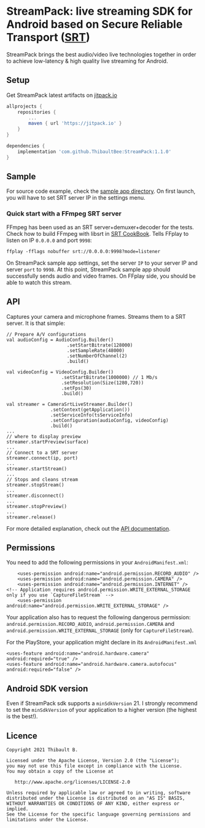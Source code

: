# StreamPack: live streaming SDK for Android based on Secure Reliable Transport ([SRT](https://github.com/Haivision/srt))

StreamPack brings the best audio/video live technologies together in order to achieve low-latency &
high quality live streaming for Android.

## Setup

Get StreamPack latest artifacts on [jitpack.io](https://jitpack.io/#ThibaultBee/StreamPack)

```gradle
allprojects {
    repositories {
        ...
        maven { url 'https://jitpack.io' }
    }
}

dependencies {
    implementation 'com.github.ThibaultBee:StreamPack:1.1.0'
}
```

## Sample

For source code example, check the [sample app directory](https://github.com/ThibaultBee/StreamPack/tree/master/app).
On first launch, you will have to set SRT server IP in the settings menu.

### Quick start with a FFmpeg SRT server

FFmpeg has been used as an SRT server+demuxer+decoder for the tests. Check how to build FFmpeg with 
libsrt in [SRT CookBook](https://srtlab.github.io/srt-cookbook/apps/ffmpeg/).
Tells FFplay to listen on IP `0.0.0.0` and port `9998`:

```
ffplay -fflags nobuffer srt://0.0.0.0:9998?mode=listener
```

On StreamPack sample app settings, set the server `IP` to your server IP and server `port` to `9998`.
At this point, StreamPack sample app should successfully sends audio and video frames. On FFplay 
side, you should be able to watch this stream.

## API

Captures your camera and microphone frames. Streams them to a SRT server. It is that simple:

```
// Prepare A/V configurations
val audioConfig = AudioConfig.Builder()
                      .setStartBitrate(128000)
                      .setSampleRate(48000)
                      .setNumberOfChannel(2)
                      .build()

val videoConfig = VideoConfig.Builder()
                    .setStartBitrate(1000000) // 1 Mb/s
                    .setResolution(Size(1280,720))
                    .setFps(30)
                    .build()

val streamer = CameraSrtLiveStreamer.Builder()
                .setContext(getApplication())
                .setServiceInfo(tsServiceInfo)
                .setConfiguration(audioConfig, videoConfig)
                .build()
...
// where to display preview
streamer.startPreview(surface)
...
// Connect to a SRT server
streamer.connect(ip, port)
...
streamer.startStream()
...
// Stops and cleans stream
streamer.stopStream()
...
streamer.disconnect()
...
streamer.stopPreview()
...
streamer.release()
```

For more detailed explanation, check out the [API documentation](https://thibaultbee.github.io/StreamPack/dokka).

## Permissions

You need to add the following permissions in your `AndroidManifest.xml`:

```
    <uses-permission android:name="android.permission.RECORD_AUDIO" />
    <uses-permission android:name="android.permission.CAMERA" />
    <uses-permission android:name="android.permission.INTERNET" />
<!-- Application requires android.permission.WRITE_EXTERNAL_STORAGE only if you use `CaptureFileStream` -->
    <uses-permission android:name="android.permission.WRITE_EXTERNAL_STORAGE" />
```

Your application also has to request the following dangerous permission: `android.permission.RECORD_AUDIO`, `android.permission.CAMERA` and 
`android.permission.WRITE_EXTERNAL_STORAGE` (only for `CaptureFileStream`).

For the PlayStore, your application might declare in its `AndroidManifest.xml`

```
<uses-feature android:name="android.hardware.camera" android:required="true" />
<uses-feature android:name="android.hardware.camera.autofocus" android:required="false" />
```

## Android SDK version

Even if StreamPack sdk supports a `minSdkVersion` 21. I strongly recommend to set the
`minSdkVersion` of your application to a higher version (the highest is the best!).

## Licence

    Copyright 2021 Thibault B.

    Licensed under the Apache License, Version 2.0 (the "License");
    you may not use this file except in compliance with the License.
    You may obtain a copy of the License at

       http://www.apache.org/licenses/LICENSE-2.0

    Unless required by applicable law or agreed to in writing, software
    distributed under the License is distributed on an "AS IS" BASIS,
    WITHOUT WARRANTIES OR CONDITIONS OF ANY KIND, either express or implied.
    See the License for the specific language governing permissions and
    limitations under the License.